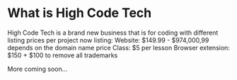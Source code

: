 # What is High Code Tech
High Code Tech is a brand new business that is for coding with different
listing prices per project now listing:
Website: $149.99 - $974,000,99 depends on the domain name price
Class: $5 per lesson
Browser extension: $150 + $100 to remove all trademarks

More coming soon...
